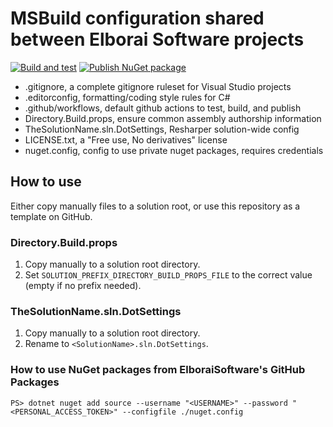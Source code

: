 # MSBuild configuration shared between Elborai Software projects

[![Build and test](https://github.com/ElboraiSoftware/REPLACE_ME/actions/workflows/build_and_test.yml/badge.svg)](https://github.com/ElboraiSoftware/REPLACE_ME/actions/workflows/build_and_test.yml)
[![Publish NuGet package](https://github.com/ElboraiSoftware/REPLACE_ME/actions/workflows/publish.yml/badge.svg)](https://github.com/ElboraiSoftware/REPLACE_ME/actions/workflows/publish.yml)

- .gitignore, a complete gitignore ruleset for Visual Studio projects
- .editorconfig, formatting/coding style rules for C#
- .github/workflows, default github actions to test, build, and publish
- Directory.Build.props, ensure common assembly authorship information
- TheSolutionName.sln.DotSettings, Resharper solution-wide config
- LICENSE.txt, a "Free use, No derivatives" license
- nuget.config, config to use private nuget packages, requires credentials

## How to use

Either copy manually files to a solution root, or use this repository as a template on GitHub.

### Directory.Build.props

1. Copy manually to a solution root directory.
2. Set `SOLUTION_PREFIX_DIRECTORY_BUILD_PROPS_FILE` to the correct value (empty if no prefix needed).

### TheSolutionName.sln.DotSettings

1. Copy manually to a solution root directory.
2. Rename to `<SolutionName>.sln.DotSettings`.

### How to use NuGet packages from ElboraiSoftware's GitHub Packages

```psh
PS> dotnet nuget add source --username "<USERNAME>" --password "<PERSONAL_ACCESS_TOKEN>" --configfile ./nuget.config
```
